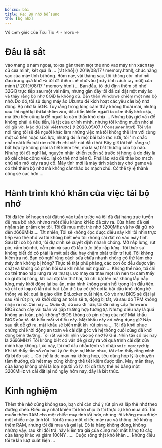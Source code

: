 ```yaml
---
bố cục: bài
title: Re: Bộ nhớ bổ sung
thẻ: [bộ nhớ]
---
```

Về cảm giác của Tou Tie <! - more ->

# Đầu là sắt
Vào tháng 8 năm ngoái, tôi đã gắn thêm một thẻ nhớ vào máy tính xách tay cũ của mình, kết quả là ... [rất khổ] (/ 2019/08/17 / memory.html), chức năng sạc của máy tính bị hỏng.
Hôm nay, vài tháng sau, tôi không còn nhớ nỗi đau trong quá khứ và tôi đã thêm thẻ nhớ vào [máy tính xách tay mới] của mình (/ 2019/08/17 / memory.html) ...
Ban đầu, tôi dự định thêm bộ nhớ 32GiB trực tiếp sau một vài năm, nhưng gần đây tôi đã cài đặt một máy ảo và thấy rằng bộ nhớ 8GiB là không đủ. Bản thân Windows chiếm một nửa bộ nhớ. Do đó, tôi sử dụng máy ảo Ubuntu để kích hoạt các yêu cầu bộ nhớ động. Bộ nhớ là 5GiB. Tuy rằng trong lòng cảm thấy không thoải mái, nhưng sau khi nghĩ lại thì lại thêm vào, tiêu tiền khiến người ta cảm thấy khó chịu, mà tiêu tiền cũng là để người ta cảm thấy khó chịu ...
Nhưng bây giờ vấn đề không phải là tiêu tiền, là tật của chính mình, nhưng tôi không muốn nhờ ai đó giả vờ. Mặc dù [bài viết trước] (/ 2020/05/07 / Consumer.html) Tôi vẫn nói rằng tôi sẽ để người khác làm những việc mà tôi không thể làm với cùng một số tiền hoặc sức lực, nhưng đó là một bài báo rác rưởi, tôi ' m chắc chắn cái kiểu bài rác rưởi đó chỉ viết nát đầu thôi. Bây giờ tôi biết rằng sự bất hợp lý không phải là tiết kiệm tiền, mà là sự bất thường của bộ não.
Nhưng tôi đã nghĩ lại, nguyên nhân khiến cuốn sổ trước bị hỏng là do đây là sổ ghi chép công việc, lại có thẻ nhớ bên C. Phải lắp vào để tháo bo mạch chủ nên mới xảy ra sự cố. Máy tính mới là máy tính xách tay chơi game và có thể thêm bộ nhớ mà không cần tháo bo mạch chủ. Có thể tỷ lệ thành công sẽ cao hơn ...

# Hành trình khó khăn của việc tải bộ nhớ
Tôi đã lên kế hoạch cài đặt nó vào tuần trước và tôi đã đặt hàng trực tuyến để mua bộ nhớ, nhưng một điều khủng khiếp đã xảy ra. Cửa hàng đã gửi nhầm sản phẩm cho tôi. Tôi đã mua một thẻ nhớ 3200MHz và họ đã gửi nó đến 2666MHz.… Tất nhiên, Tôi sẽ không đọc được điều này khi tôi nhìn trực tiếp vào thẻ nhớ và tôi không biết nếu tôi không cài đặt nó vào máy tính.
Sau khi có bộ nhớ, tôi dự định sẽ quyết định nhanh chóng. Mở nắp lưng, rút ​​pin, cắm bộ nhớ, cắm pin và sau đó lắp trực tiếp nắp lưng. Tôi thực sự không biết đó có phải là một sắt đầu hay chậm phát triển trí tuệ. Tôi không kiểm tra nó. Bạn có nghĩ rằng cách sửa chữa nhanh chóng có thể làm cho máy tính không bị hỏng? Thực tế thật phũ phàng, các con ốc đều được vặn chặt và không có phản hồi sau khi nhấn nút nguồn ... Không thể nào, tôi chỉ có thể tháo nắp lưng ra và thử lại.
Do máy đã tháo một lần nên tôi cảm thấy có gì đó bị hỏng, khi cài đặt lần thứ hai, tôi chỉ bật lên mà không lắp nắp lưng, máy khởi động lại ba lần, màn hình không phản hồi trong lần đầu tiên. và chỉ có logo ở lần thứ hai. Lần thứ ba có thể coi là bắt đầu khởi động hệ thống và kết quả là giao diện BitLocker xuất hiện. Có vẻ như BIOS sẽ đặt lại sau khi rút pin, và khởi động an toàn sẽ tự động bị tắt, và sau đó TPM không nhận ra nó.
Cái này ... Quên đi, dù sao đi nữa, tôi đã nâng cấp firmware BIOS cách đây vài tuần và gặp trường hợp tương tự. Nhưng điều này là quá không an toàn, phải không? BIOS không có pin riêng của nó? Mật khẩu BIOS của tôi đã biến mất vì điều này. Mật khẩu này có công dụng gì? Nắp sau rất dễ gỡ ra, mật khẩu sẽ biến mất khi rút pin ra ...
Tôi đã khôi phục chứng chỉ khởi động an toàn về cài đặt gốc và hệ thống cuối cùng đã khởi động bình thường. Tôi rất vui khi nhìn vào bộ nhớ 16 GiB. Nhìn tần số lúc này là 2666MHz? Tôi không biết có vấn đề gì xảy ra với quá trình cài đặt của mình hay không. Lúc này, tôi mở dấu nhắc lệnh và nhập `wmic memorychip`. Khi tôi thấy tần số của hai ký ức thực sự khác nhau, tôi cảm thấy rằng mình đã bị đọ sức .. .Có thể là do may mà không hợp, tiêu dùng hợp lý là chuyện tầm thường, dù hết may cũng không thể tiết kiệm được tiền.
May mắn thay, cửa hàng không phải là loại người vô lý, tôi đã thay thế nó bằng một 3200MHz và cài đặt lại nó ngày hôm nay, đây là kết thúc.

# Kinh nghiệm
Thêm thẻ nhớ cũng không sao, bạn chỉ cần chú ý rút pin và lắp thẻ nhớ theo đường chéo. Điều duy nhất khiến tôi khó chịu là tôi thực sự khó mua đồ. Tôi muốn thêm RAM cho một chiếc máy tính tốt hơn, nhưng tôi không mua được một chiếc máy tính tốt. Tôi đã mua một chiếc máy rác và không thể không thêm RAM, nhưng tôi đã mua và gửi lại. Đó là hàng không đúng, không những vậy, sau khi đổi trả, hãy kiểm tra giá của cùng một mặt hàng từ các cửa hàng khác và giảm 10CNY ......
Cuộc sống thật khó khăn ... Những điều tồi tệ lần lượt xuất hiện ...
